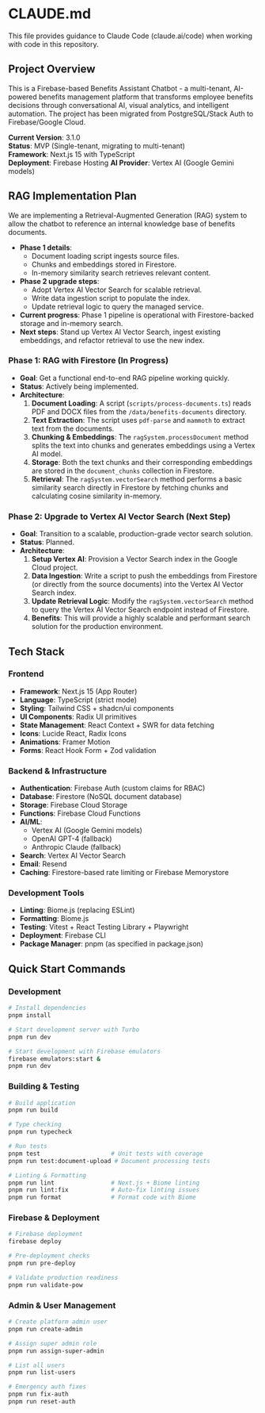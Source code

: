 # CLAUDE.md

This file provides guidance to Claude Code (claude.ai/code) when working with code in this repository.

## Project Overview

This is a Firebase-based Benefits Assistant Chatbot - a multi-tenant, AI-powered benefits management platform that transforms employee benefits decisions through conversational AI, visual analytics, and intelligent automation. The project has been migrated from PostgreSQL/Stack Auth to Firebase/Google Cloud.

**Current Version**: 3.1.0  
**Status**: MVP (Single-tenant, migrating to multi-tenant)  
**Framework**: Next.js 15 with TypeScript  
**Deployment**: Firebase Hosting
**AI Provider**: Vertex AI (Google Gemini models) 

## RAG Implementation Plan

We are implementing a Retrieval-Augmented Generation (RAG) system to allow the chatbot to reference an internal knowledge base of benefits documents.

- **Phase 1 details**:
  - Document loading script ingests source files.
  - Chunks and embeddings stored in Firestore.
  - In-memory similarity search retrieves relevant content.
- **Phase 2 upgrade steps**:
  - Adopt Vertex AI Vector Search for scalable retrieval.
  - Write data ingestion script to populate the index.
  - Update retrieval logic to query the managed service.
- **Current progress**: Phase 1 pipeline is operational with Firestore-backed storage and in-memory search.
- **Next steps**: Stand up Vertex AI Vector Search, ingest existing embeddings, and refactor retrieval to use the new index.

### Phase 1: RAG with Firestore (In Progress)

*   **Goal**: Get a functional end-to-end RAG pipeline working quickly.
*   **Status**: Actively being implemented.
*   **Architecture**:
    1.  **Document Loading**: A script (`scripts/process-documents.ts`) reads PDF and DOCX files from the `/data/benefits-documents` directory.
    2.  **Text Extraction**: The script uses `pdf-parse` and `mammoth` to extract text from the documents.
    3.  **Chunking & Embeddings**: The `ragSystem.processDocument` method splits the text into chunks and generates embeddings using a Vertex AI model.
    4.  **Storage**: Both the text chunks and their corresponding embeddings are stored in the `document_chunks` collection in Firestore.
    5.  **Retrieval**: The `ragSystem.vectorSearch` method performs a basic similarity search directly in Firestore by fetching chunks and calculating cosine similarity in-memory.

### Phase 2: Upgrade to Vertex AI Vector Search (Next Step)

*   **Goal**: Transition to a scalable, production-grade vector search solution.
*   **Status**: Planned.
*   **Architecture**:
    1.  **Setup Vertex AI**: Provision a Vector Search index in the Google Cloud project.
    2.  **Data Ingestion**: Write a script to push the embeddings from Firestore (or directly from the source documents) into the Vertex AI Vector Search index.
    3.  **Update Retrieval Logic**: Modify the `ragSystem.vectorSearch` method to query the Vertex AI Vector Search endpoint instead of Firestore.
    4.  **Benefits**: This will provide a highly scalable and performant search solution for the production environment.

## Tech Stack

### Frontend
- **Framework**: Next.js 15 (App Router)
- **Language**: TypeScript (strict mode)
- **Styling**: Tailwind CSS + shadcn/ui components
- **UI Components**: Radix UI primitives
- **State Management**: React Context + SWR for data fetching
- **Icons**: Lucide React, Radix Icons
- **Animations**: Framer Motion
- **Forms**: React Hook Form + Zod validation

### Backend & Infrastructure
- **Authentication**: Firebase Auth (custom claims for RBAC)
- **Database**: Firestore (NoSQL document database)
- **Storage**: Firebase Cloud Storage
- **Functions**: Firebase Cloud Functions
- **AI/ML**:
  - Vertex AI (Google Gemini models)
  - OpenAI GPT-4 (fallback)
  - Anthropic Claude (fallback)
- **Search**: Vertex AI Vector Search
- **Email**: Resend
- **Caching**: Firestore-based rate limiting or Firebase Memorystore

### Development Tools
- **Linting**: Biome.js (replacing ESLint)
- **Formatting**: Biome.js
- **Testing**: Vitest + React Testing Library + Playwright
- **Deployment**: Firebase CLI
- **Package Manager**: pnpm (as specified in package.json)

## Quick Start Commands

### Development
```bash
# Install dependencies
pnpm install

# Start development server with Turbo
pnpm run dev

# Start development with Firebase emulators
firebase emulators:start &
pnpm run dev
```

### Building & Testing
```bash
# Build application
pnpm run build

# Type checking
pnpm run typecheck

# Run tests
pnpm test                    # Unit tests with coverage
pnpm run test:document-upload # Document processing tests

# Linting & Formatting
pnpm run lint                # Next.js + Biome linting
pnpm run lint:fix            # Auto-fix linting issues  
pnpm run format              # Format code with Biome
```

### Firebase & Deployment
```bash
# Firebase deployment
firebase deploy

# Pre-deployment checks
pnpm run pre-deploy

# Validate production readiness  
pnpm run validate-pow
```

### Admin & User Management
```bash
# Create platform admin user
pnpm run create-admin

# Assign super admin role
pnpm run assign-super-admin

# List all users
pnpm run list-users

# Emergency auth fixes
pnpm run fix-auth
pnpm run reset-auth
```

